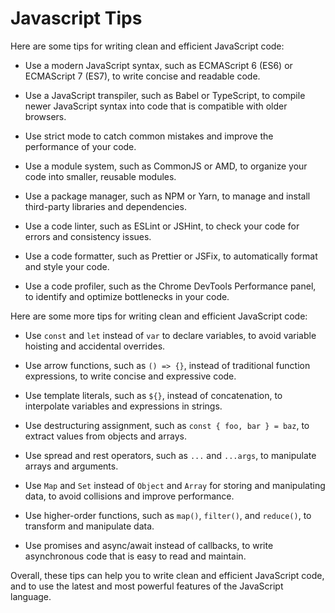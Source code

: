 # Javascript Tips

Here are some tips for writing clean and efficient JavaScript code:

*   Use a modern JavaScript syntax, such as ECMAScript 6 (ES6) or ECMAScript 7 (ES7), to write concise and readable code.
    
*   Use a JavaScript transpiler, such as Babel or TypeScript, to compile newer JavaScript syntax into code that is compatible with older browsers.
    
*   Use strict mode to catch common mistakes and improve the performance of your code.
    
*   Use a module system, such as CommonJS or AMD, to organize your code into smaller, reusable modules.
    
*   Use a package manager, such as NPM or Yarn, to manage and install third-party libraries and dependencies.
    
*   Use a code linter, such as ESLint or JSHint, to check your code for errors and consistency issues.
    
*   Use a code formatter, such as Prettier or JSFix, to automatically format and style your code.
    
*   Use a code profiler, such as the Chrome DevTools Performance panel, to identify and optimize bottlenecks in your code.
    

Here are some more tips for writing clean and efficient JavaScript code:

*   Use `const` and `let` instead of `var` to declare variables, to avoid variable hoisting and accidental overrides.
    
*   Use arrow functions, such as `() => {}`, instead of traditional function expressions, to write concise and expressive code.
    
*   Use template literals, such as `${}`, instead of concatenation, to interpolate variables and expressions in strings.
    
*   Use destructuring assignment, such as `const { foo, bar } = baz`, to extract values from objects and arrays.
    
*   Use spread and rest operators, such as `...` and `...args`, to manipulate arrays and arguments.
    
*   Use `Map` and `Set` instead of `Object` and `Array` for storing and manipulating data, to avoid collisions and improve performance.
    
*   Use higher-order functions, such as `map()`, `filter()`, and `reduce()`, to transform and manipulate data.
    
*   Use promises and async/await instead of callbacks, to write asynchronous code that is easy to read and maintain.
    

Overall, these tips can help you to write clean and efficient JavaScript code, and to use the latest and most powerful features of the JavaScript language.